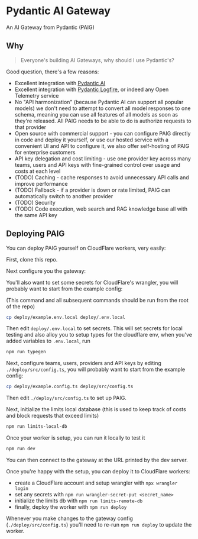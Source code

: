 # Pydantic AI Gateway

An AI Gateway from Pydantic (PAIG)

## Why

> Everyone's building AI Gateways, why should I use Pydantic's?

Good question, there's a few reasons:

- Excellent integration with [Pydantic AI](https://ai.pydantic.dev)
- Excellent integration with [Pydantic Logfire](https://pydantic.dev/logfire/), or indeed any Open Telemetry service
- No "API harmonization" (because Pydantic AI can support all popular models) we don't need to attempt to convert all model responses to one schema, meaning you can use all features of all models as soon as they're released. All PAIG needs to be able to do is authorize requests to that provider
- Open source with commercial support - you can configure PAIG directly in code and deploy it yourself, or use our hosted service with a convenient UI and API to configure it, we also offer self-hosting of PAIG for enterprise customers
- API key delegation and cost limiting - use one provider key across many teams, users and API keys with fine-grained control over usage and costs at each level
- (TODO) Caching - cache responses to avoid unnecessary API calls and improve performance
- (TODO) Fallback - if a provider is down or rate limited, PAIG can automatically switch to another provider
- (TODO) Security
- (TODO) Code execution, web search and RAG knowledge base all with the same API key

## Deploying PAIG

You can deploy PAIG yourself on CloudFlare workers, very easily:

First, clone this repo.

Next configure you the gateway:

You'll also want to set some secrets for CloudFlare's wrangler, you will probably want to start from the example config:

(This command and all subsequent commands should be run from the root of the repo)

```bash
cp deploy/example.env.local deploy/.env.local
```

Then edit `deploy/.env.local` to set secrets. This will set secrets for local testing and also alloy you to setup types for
the cloudflare env, when you've added variables to `.env.local`, run

```bash
npm run typegen
```

Next, configure teams, users, providers and API keys by editing `./deploy/src/config.ts`, you will probably want to start from the example config:

```bash
cp deploy/example.config.ts deploy/src/config.ts
```

Then edit `./deploy/src/config.ts` to set up PAIG.

Next, initialize the limits local database (this is used to keep track of costs and block requests that exceed limits)

```bash
npm run limits-local-db
```

Once your worker is setup, you can run it locally to test it

```bash
npm run dev
```

You can then connect to the gateway at the URL printed by the dev server.

Once you're happy with the setup, you can deploy it to CloudFlare workers:

- create a CloudFlare account and setup wrangler with `npx wrangler login`
- set any secrets with `npm run wrangler-secret-put <secret_name>`
- initialize the limits db with `npm run limits-remote-db`
- finally, deploy the worker with `npm run deploy`

Whenever you make changes to the gateway config (`./deploy/src/config.ts`) you'll need to re-run `npm run deploy` to update the worker.
